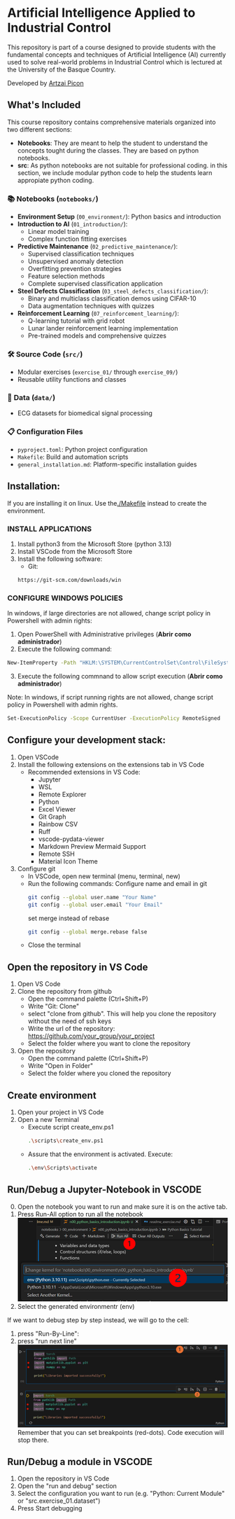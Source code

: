 # Artificial Intelligence Applied to Industrial Control 

This repository is part of a course designed to provide students with the fundamental concepts and techniques of Artificial Intelligence (AI) currently used to solve real-world problems in Industrial Control which is lectured at the University of the Basque Country. 

Developed by [Artzai Picon](https://github.com/samtzai)

## What's Included

This course repository contains comprehensive materials organized into two different sections:

- **Notebooks**: They are meant to help the student to understand the concepts tought during the classes. They are based on python notebooks.
- **src**: As python notebooks are not suitable for professional coding. in this section, we include modular python code to help the students learn appropiate python coding.

### 📚 **Notebooks** (`notebooks/`)
- **Environment Setup** (`00_environment/`): Python basics and introduction
- **Introduction to AI** (`01_introduction/`): 
  - Linear model training 
  - Complex function fitting exercises
- **Predictive Maintenance** (`02_predictive_maintenance/`):
  - Supervised classification techniques
  - Unsupervised anomaly detection
  - Overfitting prevention strategies
  - Feature selection methods
  - Complete supervised classification application
- **Steel Defects Classification** (`03_steel_defects_classification/`):
  - Binary and multiclass classification demos using CIFAR-10
  - Data augmentation techniques with quizzes
- **Reinforcement Learning** (`07_reinforcement_learning/`):
  - Q-learning tutorial with grid robot
  - Lunar lander reinforcement learning implementation
  - Pre-trained models and comprehensive quizzes

### 🛠️ **Source Code** (`src/`)
- Modular exercises (`exercise_01/` through `exercise_09/`)
- Reusable utility functions and classes

### 💾 **Data** (`data/`)
- ECG datasets for biomedical signal processing

### 📋 **Configuration Files**
- `pyproject.toml`: Python project configuration
- `Makefile`: Build and automation scripts
- `general_installation.md`: Platform-specific installation guides

## Installation:
If you are installing it on linux. Use the[./Makefile](./Makefile) instead to create the environment.

### INSTALL APPLICATIONS
1) Install python3 from the Microsoft Store (python 3.13)
2) Install VSCode from the Microsoft Store
3) Install the following software:
    - Git: 
    ```bash
    https://git-scm.com/downloads/win
    ```
### CONFIGURE WINDOWS POLICIES

In windows, if large directories are not allowed, change script policy in Powershell with admin rights:

1) Open PowerShell with Administrative privileges (**Abrir como administrador**)
2) Execute the following command:
```bash
New-ItemProperty -Path "HKLM:\SYSTEM\CurrentControlSet\Control\FileSystem" ` -Name "LongPathsEnabled" -Value 1 -PropertyType DWORD -Force
```
3) Execute the following commnand to allow script execution (**Abrir como administrador**)

Note: In windows, if script running rights are not allowed, change script policy in Powershell with admin rights. 

```bash
Set-ExecutionPolicy -Scope CurrentUser -ExecutionPolicy RemoteSigned
```
## Configure your development stack:
1) Open VSCode
2) Install the following extensions on the extensions tab in VS Code    
    - Recommended extensions in VS Code:
        - Jupyter
        - WSL
        - Remote Explorer
        - Python
        - Excel Viewer
        - Git Graph
        - Rainbow CSV
        - Ruff
        - vscode-pydata-viewer
        - Markdown Preview Mermaid Support
        - Remote SSH
        - Material Icon Theme
3) Configure git
    - In VSCode, open new terminal (menu, terminal, new)
    - Run the following commands: 
        Configure name and email in git
        ```bash
        git config --global user.name "Your Name"
        git config --global user.email "Your Email"
        ```
        set merge instead of rebase
        ```bash
        git config --global merge.rebase false
        ```
    - Close the terminal

## Open the repository in VS Code
1) Open VS Code
2) Clone the repository from github
    - Open the command palette (Ctrl+Shift+P)
    - Write "Git: Clone"
    - select "clone from github". This will help you clone the repository without the need of ssh keys
    - Write the url of the repository: https://github.com/your_group/your_project
    - Select the folder where you want to clone the repository
3) Open the repository
    - Open the command palette (Ctrl+Shift+P)
    - Write "Open in Folder"
    - Select the folder where you cloned the repository

## Create environment
1) Open your project in VS Code
2) Open a new Terminal
    - Execute script create_env.ps1
        ```bash
        .\scripts\create_env.ps1
        ```
    - Assure that the environment is activated. Execute:
        ```bash
        .\env\Scripts\activate
        ```

## Run/Debug a Jupyter-Notebook in VSCODE
0) Open the notebook you want to run and make sure it is on the active tab.
1) Press Run-All option to run all the notebook 
![Selecting environment](./assets/select_env.png)
2) Select the generated environmentr (env)
 
If we want to debug step by step instead, we will go to the cell:
1) press "Run-By-Line":
2) press "run next line"
![Debugging Cell](./assets/cell_debug.png)
Remember that you can set breakpoints (red-dots). Code execution will stop there.

## Run/Debug a module in VSCODE
1) Open the repository in VS Code
2) Open the "run and debug" section
3) Select the configuration you want to run (e.g. "Python: Current Module" or "src.exercise_01.dataset")
4) Press Start debugging

<!-- ## Submitting the code
When you finish the exercise, you need to submit the code to the course coordinator.
1) Submit the code to the course coordinator by pushing the changes to your repository
```bash
git add .
git commit -m "commit message"
git push
``` -->
 




